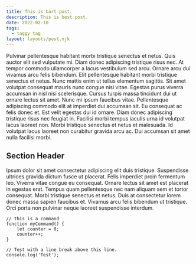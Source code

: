```yaml
---
title: This is bart post.
description: This is best post.
date: 2022-02-10
tags:
  - taggy tag
layout: layouts/post.njk
---
```

Pulvinar pellentesque habitant morbi tristique senectus et netus. Quis auctor elit sed vulputate mi. Diam donec adipiscing tristique risus nec. At tempor commodo ullamcorper a lacus vestibulum sed arcu. Ornare arcu dui vivamus arcu felis bibendum. Elit pellentesque habitant morbi tristique senectus et netus. Nunc mattis enim ut tellus elementum sagittis. Sit amet volutpat consequat mauris nunc congue nisi vitae. Egestas purus viverra accumsan in nisl nisi scelerisque. Cursus turpis massa tincidunt dui ut ornare lectus sit amet. Nunc mi ipsum faucibus vitae. Pellentesque adipiscing commodo elit at imperdiet dui accumsan sit. Eu consequat ac felis donec et. Est velit egestas dui id ornare. Diam donec adipiscing tristique risus nec feugiat in. Facilisi morbi tempus iaculis urna id volutpat lacus laoreet non. Morbi tristique senectus et netus et malesuada. Id volutpat lacus laoreet non curabitur gravida arcu ac. Dui accumsan sit amet nulla facilisi morbi.

## Section Header

Ipsum dolor sit amet consectetur adipiscing elit duis tristique. Suspendisse ultrices gravida dictum fusce ut placerat. Felis imperdiet proin fermentum leo. Viverra vitae congue eu consequat. Ornare lectus sit amet est placerat in egestas erat. Tempus quam pellentesque nec nam aliquam sem et tortor consequat. Morbi tristique senectus et netus. Duis at consectetur lorem donec massa sapien faucibus et. Vivamus arcu felis bibendum ut tristique. Orci porta non pulvinar neque laoreet suspendisse interdum.

``` text/2-3
// this is a command
function myCommand() {
	let counter = 0;
	counter++;
}

// Test with a line break above this line.
console.log('Test');
```
